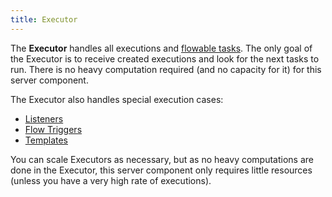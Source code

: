```yaml
---
title: Executor
---
```


The **Executor** handles all executions and [flowable tasks](./05.developer-guide/02.tasks.md#flowable-tasks). The only goal of the Executor is to receive created executions and look for the next tasks to run. There is no heavy computation required (and no capacity for it) for this server component.

The Executor also handles special execution cases:
- [Listeners](./05.developer-guide/13.listeners.md)
- [Flow Triggers](./05.developer-guide/08.triggers/02.flow.md)
- [Templates](./05.developer-guide/09.templates.md)

You can scale Executors as necessary, but as no heavy computations are done in the Executor, this server component only requires little resources (unless you have a very high rate of executions).